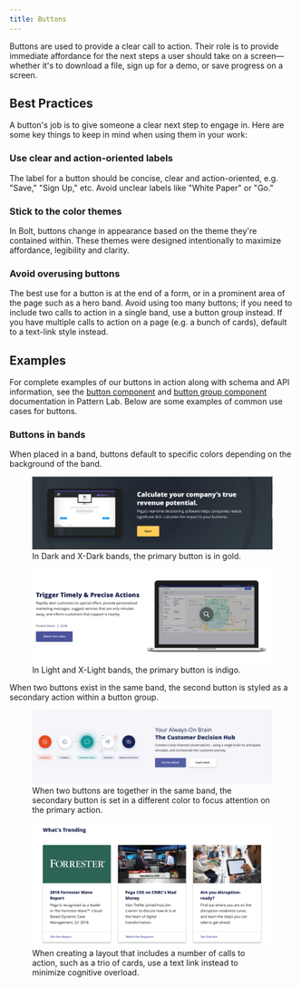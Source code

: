```yaml
---
title: Buttons
---
```


Buttons are used to provide a clear call to action. Their role is to provide immediate affordance for the next steps a user should take on a screen—whether it's to download a file, sign up for a demo, or save progress on a screen.

## Best Practices

A button's job is to give someone a clear next step to engage in. Here are some key things to keep in mind when using them in your work:

### Use clear and action-oriented labels

The label for a button should be concise, clear and action-oriented, e.g. "Save," "Sign Up," etc. Avoid unclear labels like "White Paper" or "Go."

### Stick to the color themes

In Bolt, buttons change in appearance based on the theme they're contained within. These themes were designed intentionally to maximize affordance, legibility and clarity. 

### Avoid overusing buttons

The best use for a button is at the end of a form, or in a prominent area of the page such as a hero band. Avoid using too many buttons; if you need to include two calls to action in a single band, use a button group instead. If you have multiple calls to action on a page (e.g. a bunch of cards), default to a text-link style instead.

## Examples

For complete examples of our buttons in action along with schema and API information, see the [button component](https://bolt-design-system.com/pattern-lab/?p=viewall-components-button) and [button group component](https://bolt-design-system.com/pattern-lab/?p=viewall-components-buttons-group) documentation in Pattern Lab. Below are some examples of common use cases for buttons.

### Buttons in bands

When placed in a band, buttons default to specific colors depending on the background of the band.

<figure>
<img src="../../../images/band_dark_single-button.png" />
<figcaption>In Dark and X-Dark bands, the primary button is in gold.</figcaption>
</figure>

<figure>
<img src="../../../images/band_xlight_one-button.png" />
<figcaption>In Light and X-Light bands, the primary button is indigo.</figcaption>
</figure>

When two buttons exist in the same band, the second button is styled as a secondary action within a button group. 

<figure>
<img src="../../../images/band_light_dual-button.png" />
<figcaption>When two buttons are together in the same band, the secondary button is set in a different color to focus attention on the primary action.</figcaption>
</figure>

<figure>
<img src="../../../images/band_xlight_three-cards.png" />
<figcaption>When creating a layout that includes a number of calls to action, such as a trio of cards, use a text link instead to minimize cognitive overload.</figcaption>
</figure>